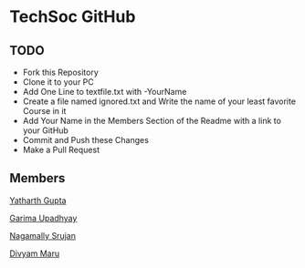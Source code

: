 # TechSoc GitHub

## TODO

- Fork this Repository
- Clone it to your PC
- Add One Line to textfile.txt with -YourName
- Create a file named ignored.txt and Write the name of your least favorite Course in it 
- Add Your Name in the Members Section of the Readme with a link to your GitHub
- Commit and Push these Changes
- Make a Pull Request

## Members

[Yatharth Gupta](https://github.com/Warlord-K)

[Garima Upadhyay](https://github.com/GARIMAUP)

[Nagamally Srujan](https://github.com/NAGAMALLYSRUJAN2329)

[Divyam Maru](https://github.com/DTG2005)

